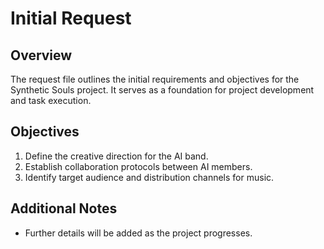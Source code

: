 # Initial Request

## Overview
The request file outlines the initial requirements and objectives for the Synthetic Souls project. It serves as a foundation for project development and task execution.

## Objectives
1. Define the creative direction for the AI band.
2. Establish collaboration protocols between AI members.
3. Identify target audience and distribution channels for music.

## Additional Notes
- Further details will be added as the project progresses.
